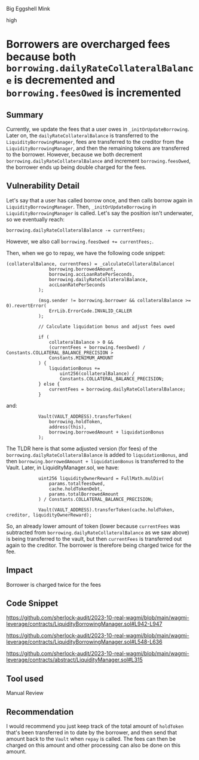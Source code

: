 Big Eggshell Mink

high

# Borrowers are overcharged fees because both `borrowing.dailyRateCollateralBalance` is decremented and `borrowing.feesOwed` is incremented
## Summary

Currently, we update the fees that a user owes in `_initOrUpdateBorrowing`. Later on, the `dailyRateCollateralBalance` is transferred to the `LiquidityBorrowingManager`, fees are transferred to the creditor from the `LiquidityBorrowingManager`, and then the remaining tokens are transferred to the borrower. However, because we both decrement `borrowing.dailyRateCollateralBalance` and increment `borrowing.feesOwed`, the borrower ends up being double charged for the fees. 
 
## Vulnerability Detail

Let's say that a user has called borrow once, and then calls borrow again in `LiquidityBorrowingManager`. Then,  `_initOrUpdateBorrowing` in `LiquidityBorrowingManager` is called. Let's say the position isn't underwater, so we eventually reach:

```solidity
borrowing.dailyRateCollateralBalance -= currentFees;
```

However, we also call `borrowing.feesOwed += currentFees;`. 

Then, when we go to repay, we have the following code snippet:

```solidity
(collateralBalance, currentFees) = _calculateCollateralBalance(
                borrowing.borrowedAmount,
                borrowing.accLoanRatePerSeconds,
                borrowing.dailyRateCollateralBalance,
                accLoanRatePerSeconds
            );

            (msg.sender != borrowing.borrower && collateralBalance >= 0).revertError(
                ErrLib.ErrorCode.INVALID_CALLER
            );

            // Calculate liquidation bonus and adjust fees owed

            if (
                collateralBalance > 0 &&
                (currentFees + borrowing.feesOwed) / Constants.COLLATERAL_BALANCE_PRECISION >
                Constants.MINIMUM_AMOUNT
            ) {
                liquidationBonus +=
                    uint256(collateralBalance) /
                    Constants.COLLATERAL_BALANCE_PRECISION;
            } else {
                currentFees = borrowing.dailyRateCollateralBalance;
            }
```

and:

```solidity
            Vault(VAULT_ADDRESS).transferToken(
                borrowing.holdToken,
                address(this),
                borrowing.borrowedAmount + liquidationBonus
            );
```

The TLDR here is that some adjusted version (for fees) of the `borrowing.dailyRateCollateralBalance` is added to `liquidationBonus`, and then `borrowing.borrowedAmount + liquidationBonus` is transferred to the Vault. Later, in LiquidityManager.sol, we have:

```solidity
            uint256 liquidityOwnerReward = FullMath.mulDiv(
                params.totalfeesOwed,
                cache.holdTokenDebt,
                params.totalBorrowedAmount
            ) / Constants.COLLATERAL_BALANCE_PRECISION;

            Vault(VAULT_ADDRESS).transferToken(cache.holdToken, creditor, liquidityOwnerReward);
```

So, an already lower amount of token (lower because `currentFees` was subtracted from `borrowing.dailyRateCollateralBalance` as we saw above) is being transferred to the vault, but then `currentFees` is transferred out again to the creditor. The borrower is therefore being charged twice for the fee.  

## Impact

Borrower is charged twice for the fees

## Code Snippet

https://github.com/sherlock-audit/2023-10-real-wagmi/blob/main/wagmi-leverage/contracts/LiquidityBorrowingManager.sol#L942-L947

https://github.com/sherlock-audit/2023-10-real-wagmi/blob/main/wagmi-leverage/contracts/LiquidityBorrowingManager.sol#L548-L636

https://github.com/sherlock-audit/2023-10-real-wagmi/blob/main/wagmi-leverage/contracts/abstract/LiquidityManager.sol#L315

## Tool used

Manual Review

## Recommendation
I would recommend you just keep track of the total amount of `holdToken` that's been transferred in to date by the borrower, and then send that amount back to the `Vault` when `repay` is called. The fees can then be charged on this amount and other processing can also be done on this amount. 